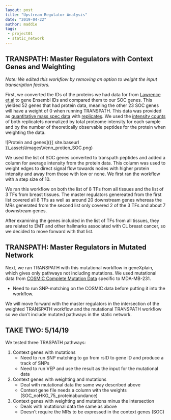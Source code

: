```yaml
---
layout: post
title: "Upstream Regulator Analysis"
date: "2019-04-22"
author: maddie
tags:
 - project01
 - static_network
---
```


## TRANSPATH: Master Regulators with Context Genes and Weighting

*Note: We edited this workflow by removing an option to weight the input transcription factors.*

First, we converted the IDs of the proteins we had data for from [Lawrence et.al](https://www.sciencedirect.com/science/article/pii/S2211124715003411?via%3Dihub) to gene Ensembl IDs and compared them to our SOC genes. This yielded 52 genes that had protein data, meaning the other 23 SOC genes will have a weight of 0 when running TRANSPATH. This data was provided as [quantitative mass spec data](https://github.com/VeraLiconaResearchGroup/CancerReversion/blob/master/_projects/project1/MDAMB231_1_PepQuant.csv) with [replicates](https://github.com/VeraLiconaResearchGroup/CancerReversion/blob/master/_projects/project1/MDAMB231_2_PepQuant.csv). We used the [intensity counts](https://github.com/VeraLiconaResearchGroup/CancerReversion/blob/master/_projects/project1/ProteinIntensity_raw.xlsx) of both replicatets normalized by total proteome intensity for each sample and by the number of theoretically observable peptides for the protein when weighting the data.

![Protein and genes]({{ site.baseurl }}\_assets\images\Venn_protien_SOC.png)

We used the list of SOC genes converted to transpath peptides and added a column for average intensity from the protein data. This column was used to weight edges to direct signal flow towards nodes with higher protein intensity and away from those with low or none. We first ran the workflow with a step size of 10.

We ran this workflow on both the list of 8 TFs from all tissues and the list of 3 TFs from breast tissues. The master regulators genereated from the first list covered all 8 TFs as well as around 20 downstream genes whereas the MRs generated from the second list only covered 2 of the 3 TFs and about 7 downstream genes. 
 
After examining the genes included in the list of TFs from all tissues, they are related to EMT and other hallmarks associated with CL breast cancer, so we decided to move forward with that list.


## TRANSPATH: Master Regulators in Mutated Network

Next, we ran TRANSPATH with this mutational workflow in geneXplain, which gives only pathways not including mutations. We used mutational data from [COSMIC Complete Mutation Data](https://cancer.sanger.ac.uk/cosmic/download) specific to MDA-MB-231. 
- Need to run SNP-matching on the COSMIC data before putting it into the workflow.

We will move forward with the master regulators in the intersection of the weighted TRANSPATH workflow and the mutational TRANSPATH workflow so we don't include mutated pathways in the static network.


## TAKE TWO: 5/14/19

We tested three TRASPATH pathways:
1. Context genes with mutations
	- Need to run SNP matching to go from rsID to gene ID and produce a track of SNPs
	- Need to run VEP and use the result as the input for the mutational data
2. Context genes with weighting and mutations
	- Deal with mutational data the same way described above
	- Context gene file needs a column with the weights (SOC_noHKG_75_proteinabundance)
3. Context genes with weighting and mutations minus the intersection
	- Deals with mutational data the same as above 
	- Doesn't require the MRs to be expressed in the context genes (SOC)


